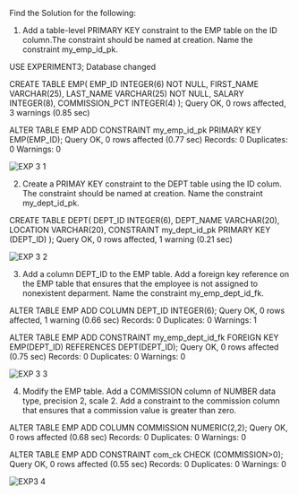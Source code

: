 Find the Solution for the following:

1. Add a table-level PRIMARY KEY constraint to the EMP table on the ID column.The
constraint should be named at creation. Name the constraint my_emp_id_pk.

USE EXPERIMENT3;
Database changed

CREATE TABLE EMP(
     EMP_ID INTEGER(6) NOT NULL,
     FIRST_NAME VARCHAR(25),
     LAST_NAME VARCHAR(25) NOT NULL,
     SALARY INTEGER(8),
     COMMISSION_PCT INTEGER(4)
     );
Query OK, 0 rows affected, 3 warnings (0.85 sec)

ALTER TABLE EMP
ADD CONSTRAINT my_emp_id_pk PRIMARY KEY EMP(EMP_ID);
Query OK, 0 rows affected (0.77 sec)
Records: 0  Duplicates: 0  Warnings: 0


![EXP 3 1](https://github.com/user-attachments/assets/d629bdfb-64bf-47bc-815e-522446208554)


2. Create a PRIMAY KEY constraint to the DEPT table using the ID colum. The constraint
should be named at creation. Name the constraint my_dept_id_pk.

CREATE TABLE DEPT(
     DEPT_ID INTEGER(6),
     DEPT_NAME VARCHAR(20),
     LOCATION VARCHAR(20),
     CONSTRAINT my_dept_id_pk PRIMARY KEY (DEPT_ID)
     );
Query OK, 0 rows affected, 1 warning (0.21 sec)


![EXP 3 2](https://github.com/user-attachments/assets/9d76dfe0-064a-4b8e-a315-38fce81c438e)


3. Add a column DEPT_ID to the EMP table. Add a foreign key reference on the EMP table
that ensures that the employee is not assigned to nonexistent deparment. Name the constraint
my_emp_dept_id_fk.

ALTER TABLE EMP
ADD COLUMN DEPT_ID INTEGER(6);
Query OK, 0 rows affected, 1 warning (0.66 sec)
Records: 0  Duplicates: 0  Warnings: 1

ALTER TABLE EMP
ADD CONSTRAINT my_emp_dept_id_fk FOREIGN KEY EMP(DEPT_ID) REFERENCES DEPT(DEPT_ID);
Query OK, 0 rows affected (0.75 sec)
Records: 0  Duplicates: 0  Warnings: 0


![EXP 3 3](https://github.com/user-attachments/assets/ad74cc71-26ae-4d6e-9b20-f5b08d50f104)


4. Modify the EMP table. Add a COMMISSION column of NUMBER data type, precision 2,
scale 2. Add a constraint to the commission column that ensures that a commission value is greater
than zero.

ALTER TABLE EMP
ADD COLUMN COMMISSION NUMERIC(2,2);
Query OK, 0 rows affected (0.68 sec)
Records: 0  Duplicates: 0  Warnings: 0

ALTER TABLE EMP
ADD CONSTRAINT com_ck CHECK (COMMISSION>0);
Query OK, 0 rows affected (0.55 sec)
Records: 0  Duplicates: 0  Warnings: 0

![EXP3 4](https://github.com/user-attachments/assets/58cf31ef-1a9a-40d8-ae97-b72065b77103)

